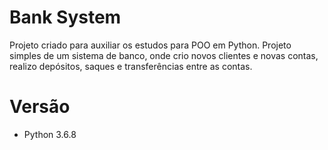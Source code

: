 # Bank System
Projeto criado para auxiliar os estudos para POO em Python.
Projeto simples de um sistema de banco, onde crio novos clientes e novas contas, realizo depósitos, saques e transferências entre as contas.

# Versão
- Python 3.6.8
